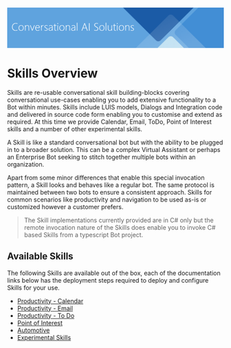 ![Conversational AI Solutions](/docs/media/conversationalai_solutions_header.png)

# Skills Overview

Skills are re-usable conversational skill building-blocks covering conversational use-cases enabling you to add extensive functionality to a Bot within minutes. Skills include LUIS models, Dialogs and Integration code and delivered in source code form enabling you to customise and extend as required. At this time we provide Calendar, Email, ToDo, Point of Interest skills and a number of other experimental skills.

A Skill is like a standard conversational bot but with the ability to be plugged in to a broader solution. This can be a complex Virtual Assistant or perhaps an Enterprise Bot seeking to stitch together multiple bots within an organization.

Apart from some minor differences that enable this special invocation pattern, a Skill looks and behaves like a regular bot. The same protocol is maintained between two bots to ensure a consistent approach. Skills for common scenarios like productivity and navigation to be used as-is or customized however a customer prefers.

>The Skill implementations currently provided are in C# only but the remote invocation nature of the Skills does enable you to invoke C# based Skills from a typescript Bot project.

## Available Skills

The following Skills are available out of the box, each of the documentation links below has the deployment steps required to deploy and configure Skills for your use.

- [Productivity - Calendar](../reference/skills/productivity-calendar.md)
- [Productivity - Email](../reference/skills/productivity-email.md)
- [Productivity - To Do](../reference/skills/productivity-todo.md)
- [Point of Interest](../reference/skills/pointofinterest.md)
- [Automotive](../reference/skills/automotive.md)
- [Experimental Skills](../reference/skills/experimental.md)
